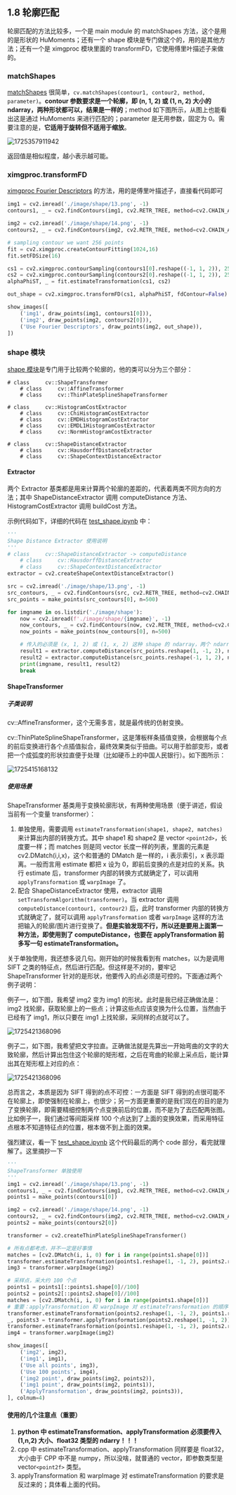 ## 1.8 轮廓匹配

轮廓匹配的方法比较多，一个是 main module 的 matchShapes 方法，这个是用的是形状的 HuMoments；还有一个 shape 模块是专门做这个的，用的是其他方法；还有一个是 ximgproc 模块里面的 transformFD，它使用傅里叶描述子来做的。

### matchShapes

[matchShapes](https://docs.opencv.org/3.4/d3/dc0/group__imgproc__shape.html#gaadc90cb16e2362c9bd6e7363e6e4c317) 很简单，`cv.matchShapes(contour1, contour2, method, parameter)`。**contour 参数要求是一个轮廓，即 (n, 1, 2) 或 (1, n, 2) 大小的 ndarray，两种形状都可以，结果是一样的**；method 如下图所示，从图上也能看出这是通过 HuMoments 来进行匹配的；parameter 是无用参数，固定为 0。需要注意的是，**它适用于旋转但不适用于缩放**。

![1725357911942](image/1.8/1725357911942.png)

返回值是相似程度，越小表示越可能。

### ximgproc.transformFD
[ximgproc Fourier Descriptors](https://docs.opencv.org/4.x/dd/ddc/group__ximgproc__fourier.html) 的方法，用的是傅里叶描述子，直接看代码即可

```python
img1 = cv2.imread('./image/shape/13.png', -1)
contours1, _ = cv2.findContours(img1, cv2.RETR_TREE, method=cv2.CHAIN_APPROX_NONE)

img2 = cv2.imread('./image/shape/14.png', -1)
contours2, _ = cv2.findContours(img2, cv2.RETR_TREE, method=cv2.CHAIN_APPROX_NONE)

# sampling contour we want 256 points
fit = cv2.ximgproc.createContourFitting(1024,16)
fit.setFDSize(16)

cs1 = cv2.ximgproc.contourSampling(contours1[0].reshape((-1, 1, 2)), 256)
cs2 = cv2.ximgproc.contourSampling(contours2[0].reshape((-1, 1, 2)), 256)
alphaPhiST, _ = fit.estimateTransformation(cs1, cs2)

out_shape = cv2.ximgproc.transformFD(cs1, alphaPhiST, fdContour=False)

show_images([
    ('img1', draw_points(img1, contours1[0])),
    ('img2', draw_points(img2, contours2[0])),
    ('Use Fourier Descriptors', draw_points(img2, out_shape)),
])
```

### shape 模块

[shape 模块](https://docs.opencv.org/4.x/d1/d85/group__shape.html)是专门用于比较两个轮廓的，他的类可以分为三个部分：

```
# class  	cv::ShapeTransformer
    # class  	cv::AffineTransformer
    # class  	cv::ThinPlateSplineShapeTransformer
 
# class  	cv::HistogramCostExtractor
    # class  	cv::ChiHistogramCostExtractor
    # class  	cv::EMDHistogramCostExtractor
    # class  	cv::EMDL1HistogramCostExtractor
    # class  	cv::NormHistogramCostExtractor
 
# class  	cv::ShapeDistanceExtractor
    # class  	cv::HausdorffDistanceExtractor
    # class  	cv::ShapeContextDistanceExtractor
```

#### Extractor

两个 Extractor 基类都是用来计算两个轮廓的差距的，代表着两类不同方向的方法；其中 ShapeDistanceExtractor 调用 computeDistance 方法、HistogramCostExtractor 调用 buildCost 方法。

示例代码如下，详细的代码在 [test_shape.ipynb](../code/test_shape.ipynb) 中：

```python
'''
Shape Distance Extractor 使用说明
'''
# class  	cv::ShapeDistanceExtractor -> computeDistance
    # class  	cv::HausdorffDistanceExtractor
    # class  	cv::ShapeContextDistanceExtractor
extractor = cv2.createShapeContextDistanceExtractor()

src = cv2.imread('./image/shape/13.png', -1)
src_contours, _ = cv2.findContours(src, cv2.RETR_TREE, method=cv2.CHAIN_APPROX_NONE)
src_points = make_points(src_contours[0], n=500)

for imgname in os.listdir('./image/shape'):
    now = cv2.imread(f'./image/shape/{imgname}', -1)
    now_contours, _ = cv2.findContours(now, cv2.RETR_TREE, method=cv2.CHAIN_APPROX_NONE)
    now_points = make_points(now_contours[0], n=500)

    # 传入的必须是 (x, 1, 2) 或 (1, x, 2) 这种 shape 的 ndarray，两个 ndarray 的 x 不强制要一样
    result1 = extractor.computeDistance(src_points.reshape(1, -1, 2), now_points.reshape(1, -1, 2))
    result2 = extractor.computeDistance(src_points.reshape(-1, 1, 2), now_points.reshape(-1, 1, 2))
    print(imgname, result1, result2)
    break
```

#### ShapeTransformer

##### 子类说明

cv::AffineTransformer，这个无需多言，就是最传统的仿射变换。

cv::ThinPlateSplineShapeTransformer，这是薄板样条插值变换，会根据每个点的前后变换进行各个点插值拟合，最终效果类似于扭曲。可以用于脸部变形，或者把一个成弧度的形状拉直便于处理（比如硬币上的中国人民银行）。如下图所示：

![1725415168132](image/1.8/1725415168132.png)

##### 使用场景

ShapeTransformer 基类用于变换轮廓形状，有两种使用场景（便于讲述，假设当前有一个变量 transformer）：

1. 单独使用，需要调用 `estimateTransformation(shape1, shape2, matches)` 来计算出内部的转换方式。其中 shape1 和 shape2 是 vector `<point2d>`，长度要一样；而 matches 则是同 vector 长度一样的列表，里面的元素是 cv2.DMatch(i,i,x)，这个和普通的 DMatch 是一样的，i 表示索引，x 表示距离。一般而言用 estimate 都把 x 设为 0，即前后变换的点是对应的关系。执行 estimate 后，transformer 内部的转换方式就确定了，可以调用 `applyTransformation` 或 `warpImage` 了。
2. 配合 ShapeDistanceExtractor 使用，extractor 调用 `setTransformAlgorithm(transformer)`。当 extractor 调用 `computeDistance(contour1, contour2)` 后，此时 transformer 内部的转换方式就确定了，就可以调用 `applyTransformation` 或者 `warpImage` 这样的方法把输入的轮廓/图片进行变换了。**但是实验发现不行，所以还是要用上面第一种方法，即使用到了 computeDistance，也要在 applyTransformation 前多写一句 estimateTransformation。**

关于单独使用，我还想多说几句。刚开始的时候我看到有 matches，以为是调用 SIFT 之类的特征点，然后进行匹配。但这样是不对的，要牢记 ShapeTransformer 针对的是形状，他要传入的点必须是可控的。下面通过两个例子说明：

例子一，如下图，我希望 img2 变为 img1 的形状。此时是我已经正确做法是：img2 找轮廓，获取轮廓上的一些点；计算这些点应该变换为什么位置，当然由于已经有了 img1，所以只要在 img1 上找轮廓，采同样的点就可以了。

![1725421368096](image/1.8/1725421368096.png)

例子二，如下图，我希望把文字拉直。正确做法就是先算出一开始弯曲的文字的大致轮廓，然后计算出包住这个轮廓的矩形框，之后在弯曲的轮廓上采点后，能计算出其在矩形框上对应的点：

![1725421368096](image/1.8/1725431324843.png)


总而言之，本质是因为 SIFT 得到的点不可控：一方面是 SIFT 得到的点很可能不在轮廓上，即使强制在轮廓上，也很少；另一方面更重要的是我们现在的目的是为了变换轮廓，即需要精细控制两个点变换前后的位置，而不是为了去匹配两张图。比如例子一，我们通过等间距采样 100 个点达到了上面的变换效果，而采用特征点根本不知道特征点的位置，根本做不到上面的效果。

强烈建议，看一下 [test_shape.ipynb](../code/test_shape.ipynb) 这个代码最后的两个 code 部分，看完就理解了。这里摘抄一下

```python
'''
ShapeTransformer 单独使用
'''
img1 = cv2.imread('./image/shape/13.png', -1)
contours1, _ = cv2.findContours(img1, cv2.RETR_TREE, method=cv2.CHAIN_APPROX_NONE)
points1 = make_points(contours1[0])

img2 = cv2.imread('./image/shape/14.png', -1)
contours2, _ = cv2.findContours(img2, cv2.RETR_TREE, method=cv2.CHAIN_APPROX_NONE)
points2 = make_points(contours2[0])

transformer = cv2.createThinPlateSplineShapeTransformer()

# 所有点都考虑，并不一定是好事情
matches = [cv2.DMatch(i, i, 0) for i in range(points1.shape[0])]
transformer.estimateTransformation(points1.reshape(1, -1, 2), points2.reshape(1, -1, 2), matches)
img3 = transformer.warpImage(img2)

# 采样点，采大约 100 个点
points1 = points1[::points1.shape[0]//100]
points2 = points2[::points2.shape[0]//100]
matches = [cv2.DMatch(i, i, 0) for i in range(points1.shape[0])]
# 重要：applyTransformation 和 warpImage 对 estimateTransformation 的顺序要求是翻过来的
transformer.estimateTransformation(points2.reshape(1, -1, 2), points1.reshape(1, -1, 2), matches)
_, points3 = transformer.applyTransformation(points2.reshape(1, -1, 2))
transformer.estimateTransformation(points1.reshape(1, -1, 2), points2.reshape(1, -1, 2), matches)
img4 = transformer.warpImage(img2)

show_images([
    ('img2', img2),
    ('img1', img1),
    ('Use all points', img3),
    ('Use 100 points', img4),
    ('img2 point', draw_points(img2, points2)),
    ('img1 point', draw_points(img2, points1)),
    ('ApplyTransformation', draw_points(img2, points3)),
], colnum=4)
```

#### 使用的几个注意点（重要）

1. **python 中 estimateTransformation、applyTransformation 必须要传入 (1,n,2) 大小、float32 类型的 ndarry！！！**
2. cpp 中 estimateTransformation、applyTransformation 同样要是 float32，大小由于 CPP 中不是 numpy，所以没啥，就普通的 vector，即参数类型是 vector`<point2f>` 类型。
3. applyTransformation 和 warpImage 对 estimateTransformation 的要求是反过来的；具体看上面的代码。
